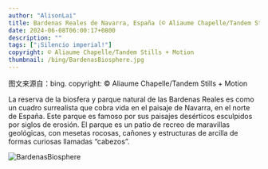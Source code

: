 ```yaml
---
author: "AlisonLai"
title: Bardenas Reales de Navarra, España (© Aliaume Chapelle/Tandem Stills + Motion)
date: 2024-06-08T06:00:17+0800
description: ""
tags: ["¡Silencio imperial!"]
copyright: © Aliaume Chapelle/Tandem Stills + Motion
thumbnail: /bing/BardenasBiosphere.jpg
---
```

图文来源自：bing.  copyright: © Aliaume Chapelle/Tandem Stills + Motion

La reserva de la biosfera y parque natural de las Bardenas Reales es como un cuadro surrealista que cobra vida en el paisaje de Navarra, en el norte de España. Este parque es famoso por sus paisajes desérticos esculpidos por siglos de erosión. El parque es un patio de recreo de maravillas geológicas, con mesetas rocosas, cañones y estructuras de arcilla de formas curiosas llamadas “cabezos”.

![BardenasBiosphere](/bing/BardenasBiosphere.jpg)
